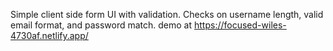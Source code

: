 Simple client side form UI with validation. Checks on username length, valid email format, and password match.
demo at https://focused-wiles-4730af.netlify.app/
